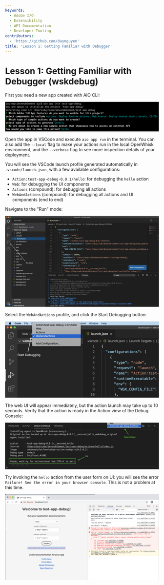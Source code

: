 ```yaml
---
keywords:
  - Adobe I/O
  - Extensibility
  - API Documentation
  - Developer Tooling
contributors:
  - 'https://github.com/duynguyen'
title: 'Lesson 1: Getting Familiar with Debugger'
---
```


# Lesson 1: Getting Familiar with Debugger (wskdebug)

First you need a new app created with AIO CLI:

![app-init](assets/app-init.png)

Open the app in VSCode and execute `aio app run` in the terminal. You can also add the `--local` flag to make your actions run in the local OpenWhisk environment, and the `--verbose` flag to see more inspection details of your deployment.

You will see the VSCode launch profile generated automatically in `.vscode/launch.json`, with a few available configurations:
* `Action:test-app-debug-0.0.1/hello`: for debugging the `hello` action
* `Web`: for debugging the UI components
* `Actions` (compound): for debugging all actions
* `WebAndActions` (compound): for debugging all actions and UI components (end to end)

Navigate to the "Run" mode:

![debug-config](assets/debug-config.png)

Select the `WebAndActions` profile, and click the Start Debugging button:

![run-debug](assets/run-debug.png)

The web UI will appear immediately, but the action launch may take up to 10 seconds. Verify that the action is ready in the Action view of the Debug Console:

![action-ready](assets/action-ready.png)

Try invoking the `hello` action from the user form on UI: you will see the error `Failure! See the error in your browser console`. This is not a problem at this time.

![try-invoke](assets/try-invoke.png)


